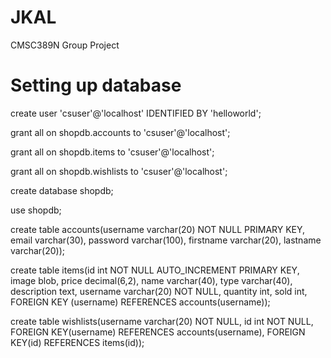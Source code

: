 # JKAL
CMSC389N Group Project

# Setting up database
<!--- 
creating user and giving privileges
-->
create user 'csuser'@'localhost' IDENTIFIED BY 'helloworld';

grant all on shopdb.accounts to 'csuser'@'localhost';

grant all on shopdb.items to 'csuser'@'localhost';

grant all on shopdb.wishlists to 'csuser'@'localhost';

create database shopdb;

use shopdb;

<!---
Accounts database:
Username(varchar) -- any account can buy
Email(varchar)
Password(varchar)
First name(varchar)
Last name(varchar)
-->
create table accounts(username varchar(20) NOT NULL PRIMARY KEY, email varchar(30), password varchar(100), firstname varchar(20), lastname varchar(20));

<!---
Items database:
- id int not null AUTO_INCREMENT PRIMARY KEY
- Image(blob)
- Price(decimal)
- Name(varchar)
- Type of item(varchar)
- description(text)
- username(varchar) -- foreign key from accounts
- quantity(int)
- sold(int)
-->
create table items(id int NOT NULL AUTO_INCREMENT PRIMARY KEY, image blob, price decimal(6,2), name varchar(40), type varchar(40), description text, username varchar(20) NOT NULL, quantity int, sold int, FOREIGN KEY (username) REFERENCES accounts(username));

<!---
Wishlists database:
Username(varchar) -- foreign key from accounts
id(int) -- foreign key from items
-->
create table wishlists(username varchar(20) NOT NULL, id int NOT NULL, FOREIGN KEY(username) REFERENCES accounts(username), FOREIGN KEY(id) REFERENCES items(id));

